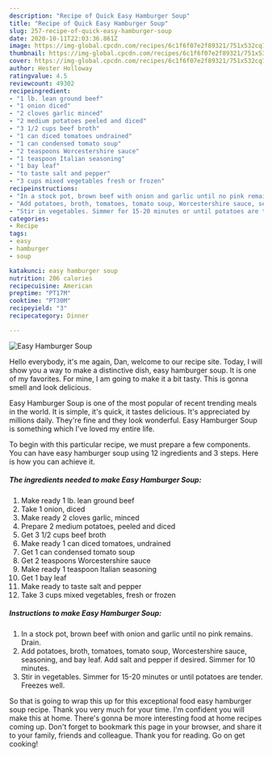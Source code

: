 ```yaml
---
description: "Recipe of Quick Easy Hamburger Soup"
title: "Recipe of Quick Easy Hamburger Soup"
slug: 257-recipe-of-quick-easy-hamburger-soup
date: 2020-10-11T22:03:36.861Z
image: https://img-global.cpcdn.com/recipes/6c1f6f07e2f89321/751x532cq70/easy-hamburger-soup-recipe-main-photo.jpg
thumbnail: https://img-global.cpcdn.com/recipes/6c1f6f07e2f89321/751x532cq70/easy-hamburger-soup-recipe-main-photo.jpg
cover: https://img-global.cpcdn.com/recipes/6c1f6f07e2f89321/751x532cq70/easy-hamburger-soup-recipe-main-photo.jpg
author: Hester Holloway
ratingvalue: 4.5
reviewcount: 49302
recipeingredient:
- "1 lb. lean ground beef"
- "1 onion diced"
- "2 cloves garlic minced"
- "2 medium potatoes peeled and diced"
- "3 1/2 cups beef broth"
- "1 can diced tomatoes undrained"
- "1 can condensed tomato soup"
- "2 teaspoons Worcestershire sauce"
- "1 teaspoon Italian seasoning"
- "1 bay leaf"
- "to taste salt and pepper"
- "3 cups mixed vegetables fresh or frozen"
recipeinstructions:
- "In a stock pot, brown beef with onion and garlic until no pink remains. Drain."
- "Add potatoes, broth, tomatoes, tomato soup, Worcestershire sauce, seasoning, and bay leaf. Add salt and pepper if desired. Simmer for 10 minutes."
- "Stir in vegetables. Simmer for 15-20 minutes or until potatoes are tender. Freezes well."
categories:
- Recipe
tags:
- easy
- hamburger
- soup

katakunci: easy hamburger soup 
nutrition: 206 calories
recipecuisine: American
preptime: "PT17M"
cooktime: "PT30M"
recipeyield: "3"
recipecategory: Dinner

---
```



![Easy Hamburger Soup](https://img-global.cpcdn.com/recipes/6c1f6f07e2f89321/751x532cq70/easy-hamburger-soup-recipe-main-photo.jpg)

Hello everybody, it's me again, Dan, welcome to our recipe site. Today, I will show you a way to make a distinctive dish, easy hamburger soup. It is one of my favorites. For mine, I am going to make it a bit tasty. This is gonna smell and look delicious.

Easy Hamburger Soup is one of the most popular of recent trending meals in the world. It is simple, it's quick, it tastes delicious. It's appreciated by millions daily. They're fine and they look wonderful. Easy Hamburger Soup is something which I've loved my entire life.




To begin with this particular recipe, we must prepare a few components. You can have easy hamburger soup using 12 ingredients and 3 steps. Here is how you can achieve it.

<!--inarticleads1-->

##### The ingredients needed to make Easy Hamburger Soup:

1. Make ready 1 lb. lean ground beef
1. Take 1 onion, diced
1. Make ready 2 cloves garlic, minced
1. Prepare 2 medium potatoes, peeled and diced
1. Get 3 1/2 cups beef broth
1. Make ready 1 can diced tomatoes, undrained
1. Get 1 can condensed tomato soup
1. Get 2 teaspoons Worcestershire sauce
1. Make ready 1 teaspoon Italian seasoning
1. Get 1 bay leaf
1. Make ready to taste salt and pepper
1. Take 3 cups mixed vegetables, fresh or frozen




<!--inarticleads2-->

##### Instructions to make Easy Hamburger Soup:

1. In a stock pot, brown beef with onion and garlic until no pink remains. Drain.
1. Add potatoes, broth, tomatoes, tomato soup, Worcestershire sauce, seasoning, and bay leaf. Add salt and pepper if desired. Simmer for 10 minutes.
1. Stir in vegetables. Simmer for 15-20 minutes or until potatoes are tender. Freezes well.




So that is going to wrap this up for this exceptional food easy hamburger soup recipe. Thank you very much for your time. I'm confident you will make this at home. There's gonna be more interesting food at home recipes coming up. Don't forget to bookmark this page in your browser, and share it to your family, friends and colleague. Thank you for reading. Go on get cooking!
